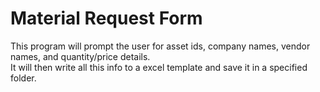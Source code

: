 # Material Request Form
This program will prompt the user for asset ids, company names, vendor names, and quantity/price details.<br/>It will then write all this info to a excel template and save it in a specified folder.
